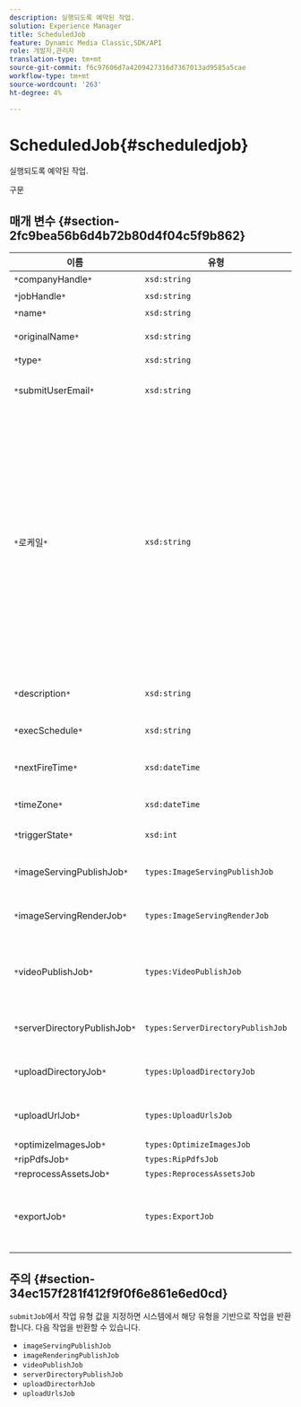 ```yaml
---
description: 실행되도록 예약된 작업.
solution: Experience Manager
title: ScheduledJob
feature: Dynamic Media Classic,SDK/API
role: 개발자,관리자
translation-type: tm+mt
source-git-commit: f6c97606d7a4209427316d7367013ad9585a5cae
workflow-type: tm+mt
source-wordcount: '263'
ht-degree: 4%

---
```



# ScheduledJob{#scheduledjob}

실행되도록 예약된 작업.

구문

## 매개 변수 {#section-2fc9bea56b6d4b72b80d4f04c5f9b862}

| 이름 | 유형 | 설명 |
|---|---|---|
| `*`companyHandle`*` | `xsd:string` | 회사 핸들. |
| `*`jobHandle`*` | `xsd:string` | 예약된 작업 핸들. |
| `*`name`*` | `xsd:string` | 작업 이름. |
| `*`originalName`*` | `xsd:string` | 예약된 작업의 원래 이름입니다. |
| `*`type`*` | `xsd:string` | 작업 유형. |
| `*`submitUserEmail`*` | `xsd:string` | 작업을 예약한 사용자의 이메일 주소입니다. |
| `*`로케일`*` | `xsd:string` | 작업 로그 세부 사항 및 이메일 현지화에 사용할 로케일입니다. 로케일은 언어 코드가 ISO-639에 지정된 소문자, 2자 코드인 소문자, ISO-3166에서 지정한 옵션 국가 코드는 대문자, 두 문자 코드인 `<language_code>[- <country_code>]`로 지정됩니다. 예를 들어 영어(미국)의 로케일 문자열은 다음과 같습니다.`en-US`. |
| `*`description`*` | `xsd:string` | `submitJob`에 원래 지정된 작업에 대한 설명입니다. |
| `*`execSchedule`*` | `xsd:string` | 작업이 실행되도록 예약된 경우. |
| `*`nextFireTime`*` | `xsd:dateTime` | 작업을 실행할 날짜, 시간 및 표준 시간대 |
| `*`timeZone`*` | `xsd:dateTime` | 예약된 작업의 표준 시간대입니다. |
| `*`triggerState`*` | `xsd:int` | 작업 트리거 상태 선택. |
| `*`imageServingPublishJob`*` | `types:ImageServingPublishJob` | 이미지 제공 게시 작업에 대한 작업 세부 정보입니다. |
| `*`imageServingRenderJob`*` | `types:ImageServingRenderJob` | 이미지 렌더링 작업에 대한 작업 세부 정보입니다. |
| `*`videoPublishJob`*` | `types:VideoPublishJob` | 비디오 게시 작업에 대한 작업 세부 정보입니다. [VideoPublishJob](https://experienceleague.adobe.com/docs/dynamic-media-developer-resources/image-production-api/data-types/r-scheduled-job.html)을 참조하십시오. |
| `*`serverDirectoryPublishJob`*` | `types:ServerDirectoryPublishJob` | 서버 디렉토리 게시 작업에 대한 작업 세부 정보입니다. |
| `*`uploadDirectoryJob`*` | `types:UploadDirectoryJob` | 업로드 디렉토리 작업에 대한 작업 세부 정보입니다. |
| `*`uploadUrlJob`*` | `types:UploadUrlsJob` | 업로드 URL 작업에 대한 작업 세부 정보입니다. |
| `*`optimizeImagesJob`*` | `types:OptimizeImagesJob` |  |
| `*`ripPdfsJob`*` | `types:RipPdfsJob` |  |
| `*`reprocessAssetsJob`*` | `types:ReprocessAssetsJob` |  |
| `*`exportJob`*` | `types:ExportJob` | 이전에 업로드한 파일의 허가된 내보내기를 허용합니다. [내보내기 작업](https://experienceleague.adobe.com/docs/dynamic-media-developer-resources/image-production-api/data-types/r-scheduled-job.html)을 참조하십시오. |

## 주의 {#section-34ec157f281f412f9f0f6e861e6ed0cd}

`submitJob`에서 작업 유형 값을 지정하면 시스템에서 해당 유형을 기반으로 작업을 반환합니다. 다음 작업을 반환할 수 있습니다.

* `imageServingPublishJob`
* `imageRenderingPublishJob`
* `videoPublishJob`
* `serverDirectoryPublishJob`
* `uploadDirectorhJob`
* `uploadUrlsJob`

